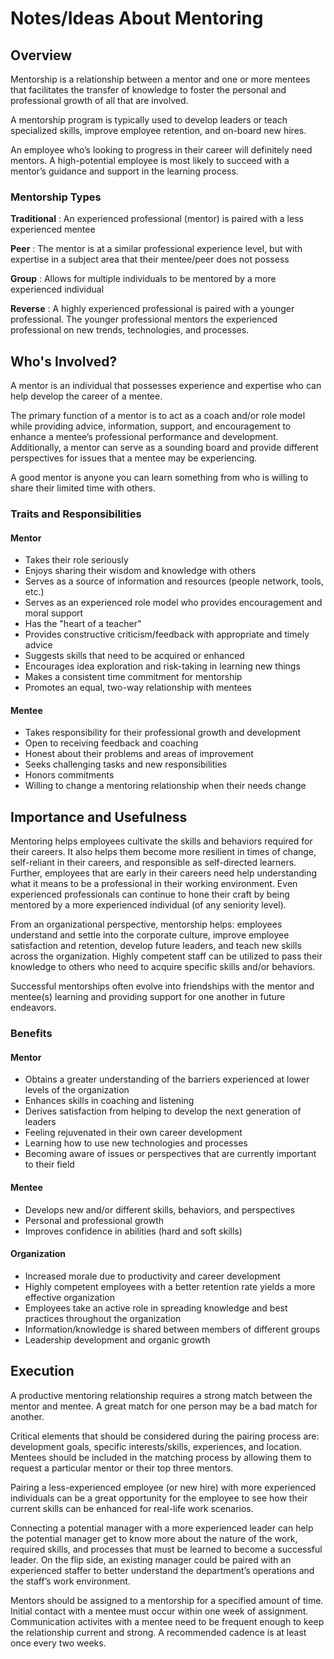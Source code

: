 # Notes/Ideas About Mentoring

## Overview

Mentorship is a relationship between a mentor and one or more mentees that facilitates the transfer of knowledge to foster the personal and professional growth of all that are involved.

A mentorship program is typically used to develop leaders or teach specialized skills, improve employee retention, and on-board new hires.

An employee who’s looking to progress in their career will definitely need mentors.
A high-potential employee is most likely to succeed with a mentor’s guidance and support in the learning process.

### Mentorship Types

**Traditional** : An experienced professional (mentor) is paired with a less experienced mentee

**Peer** : The mentor is at a similar professional experience level, but with expertise in a subject area that their mentee/peer does not possess

**Group** : Allows for multiple individuals to be mentored by a more experienced individual

**Reverse** :  A highly experienced professional is paired with a younger professional. The younger professional mentors the experienced professional on new trends, technologies, and processes.


## Who's Involved?

A mentor is an individual that possesses experience and expertise who can help develop the career of a mentee.

The primary function of a mentor is to act as a coach and/or role model while providing advice, information, support, and encouragement to enhance a mentee’s professional performance and development.  Additionally, a mentor can serve as a sounding board and provide different perspectives for issues that a mentee may be experiencing. 

A good mentor is anyone you can learn something from who is willing to share their limited time with others.

### Traits and Responsibilities

#### Mentor
* Takes their role seriously
* Enjoys sharing their wisdom and knowledge with others
* Serves as a source of information and resources (people network, tools, etc.) 
* Serves as an experienced role model who provides encouragement and moral support
* Has the "heart of a teacher"
* Provides constructive criticism/feedback with appropriate and timely advice
* Suggests skills that need to be acquired or enhanced
* Encourages idea exploration and risk-taking in learning new things
* Makes a consistent time commitment for mentorship
* Promotes an equal, two-way relationship with mentees

#### Mentee
* Takes responsibility for their professional growth and development
* Open to receiving feedback and coaching
* Honest about their problems and areas of improvement
* Seeks challenging tasks and new responsibilities
* Honors commitments
* Willing to change a mentoring relationship when their needs change

## Importance and Usefulness

Mentoring helps employees cultivate the skills and behaviors required for their careers. It also helps them become more resilient in times of change, self-reliant in their careers, and responsible as self-directed learners.  Further, employees that are early in their careers need help understanding what it means to be a professional in their working environment.  Even experienced professionals can continue to hone their craft by being mentored by a more experienced individual (of any seniority level).

From an organizational perspective, mentorship helps: employees understand and settle into the corporate culture, improve employee satisfaction and retention, develop future leaders, and teach new skills across the organization.  Highly competent staff can be utilized to pass their knowledge to others who need to acquire specific skills and/or behaviors.

Successful mentorships often evolve into friendships with the mentor and mentee(s) learning and providing support for one another in future endeavors.

### Benefits

#### Mentor

* Obtains a greater understanding of the barriers experienced at lower levels of the organization
* Enhances skills in coaching and listening 
* Derives satisfaction from helping to develop the next generation of leaders
* Feeling rejuvenated in their own career development
* Learning how to use new technologies and processes
* Becoming aware of issues or perspectives that are currently important to their field

#### Mentee

* Develops new and/or different skills, behaviors, and perspectives
* Personal and professional growth
* Improves confidence in abilities (hard and soft skills)

#### Organization

* Increased morale due to productivity and career development
* Highly competent employees with a better retention rate yields a more effective organization
* Employees take an active role in spreading knowledge and best practices throughout the organization
* Information/knowledge is shared between members of different groups
* Leadership development and organic growth

## Execution

A productive mentoring relationship requires a strong match between the mentor and mentee.  A great match for one person may be a bad match for another.

Critical elements that should be considered during the pairing process are: development goals, specific interests/skills, experiences, and location.
Mentees should be included in the matching process by allowing them to request a particular mentor or their top three mentors.

Pairing a less-experienced employee (or new hire) with more experienced individuals can be a great opportunity for the employee to see how their current skills can be enhanced for real-life work scenarios.

Connecting a potential manager with a more experienced leader can help the potential manager get to know more about the nature of the work, required skills, and processes that must be learned to become a successful leader.  On the flip side, an existing manager could be paired with an experienced staffer to better understand the department’s operations and the staff’s work environment.

Mentors should be assigned to a mentorship for a specified amount of time.  
Initial contact with a mentee must occur within one week of assignment.  Communication activites with a mentee need to be frequent enough to keep the relationship current and strong.  A recommended cadence is at least once every two weeks.

